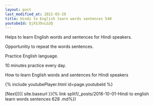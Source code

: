 ```yaml
---
layout: post
last_modified_at: 2021-03-29
title: Hindi to English learn words sentences 540 
youtubeId: QjXSJOvLG2Q
---
```

 
 
Helps to learn English words and sentences for Hindi speakers.

Opportunitiy to repeat the words sentences. 

Practice English language. 
 
10 minutes practice every day. 
 
How to learn English words and sentences for Hindi speakers 
 
{% include youtubePlayer.html id=page.youtubeId %}
 
 
[Next]({{ site.baseurl }}{% link  split1/_posts/2016-10-01-Hindi to english learn words sentences 628 .md%})
 
